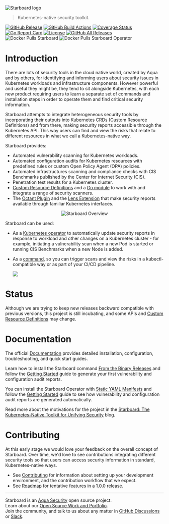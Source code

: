 ![Starboard logo](docs/images/starboard-logo.png)

> Kubernetes-native security toolkit.

[![GitHub Release][release-img]][release]
[![GitHub Build Actions][build-action-img]][actions]
[![Coverage Status][cov-img]][cov]
[![Go Report Card][report-card-img]][report-card]
[![License][license-img]][license]
[![GitHub All Releases][github-all-releases-img]][release]
![Docker Pulls Starboard][docker-pulls-starboard]
![Docker Pulls Starboard Operator][docker-pulls-starboard-operator]

# Introduction

There are lots of security tools in the cloud native world, created by Aqua and by others, for identifying and informing
users about security issues in Kubernetes workloads and infrastructure components. However powerful and useful they
might be, they tend to sit alongside Kubernetes, with each new product requiring users to learn a separate set of
commands and installation steps in order to operate them and find critical security information.

Starboard attempts to integrate heterogeneous security tools by incorporating their outputs into Kubernetes CRDs
(Custom Resource Definitions) and from there, making security reports accessible through the Kubernetes API. This way
users can find and view the risks that relate to different resources in what we call a Kubernetes-native way.

Starboard provides:

- Automated vulnerability scanning for Kubernetes workloads.
- Automated configuration audits for Kubernetes resources with predefined rules or custom Open Policy Agent (OPA) policies.
- Automated infrastructures scanning and compliance checks with CIS Benchmarks published by the Center for Internet Security (CIS).
- Penetration test results for a Kubernetes cluster.
- [Custom Resource Definitions] and a [Go module] to work with and integrate a range of security scanners.
- The [Octant Plugin] and the [Lens Extension] that make security reports available through familiar Kubernetes interfaces.

<p align="center">
<img src="docs/images/starboard-overview.png" alt="Starboard Overview"/>
</p>

Starboard can be used:

- As a [Kubernetes operator] to automatically update security reports in response to workload and other changes on a
  Kubernetes cluster - for example, initiating a vulnerability scan when a new Pod is started or running CIS Benchmarks
  when a new Node is added.
- As a [command][cli], so you can trigger scans and view the risks in a kubectl-compatible way or as part of your CI/CD
  pipeline.

  ![](docs/images/starboard-cli-with-octant-demo.gif)

# Status

Although we are trying to keep new releases backward compatible with previous versions, this project is still incubating,
and some APIs and [Custom Resource Definitions] may change.

# Documentation

The official [Documentation] provides detailed installation, configuration, troubleshooting, and quick start guides.

Learn how to install the Starboard command [From the Binary Releases] and follow the [Getting Started][getting-started-cli]
guide to generate your first vulnerability and configuration audit reports.

You can install the Starboard Operator with [Static YAML Manifests] and follow the [Getting Started][getting-started-operator]
guide to see how vulnerability and configuration audit reports are generated automatically.

Read more about the motivations for the project in the [Starboard: The Kubernetes-Native Toolkit for Unifying Security]
blog.

# Contributing

At this early stage we would love your feedback on the overall concept of Starboard. Over time, we'd love to see
contributions integrating different security tools so that users can access security information in standard,
Kubernetes-native ways.

* See [Contributing] for information about setting up your development environment, and the contribution workflow that
  we expect.
* See [Roadmap] for tentative features in a 1.0.0 release.

---
Starboard is an [Aqua Security](https://aquasec.com) open source project.  
Learn about our [Open Source Work and Portfolio].  
Join the community, and talk to us about any matter in [GitHub Discussions] or [Slack].

[release-img]: https://img.shields.io/github/release/aquasecurity/starboard.svg?logo=github
[release]: https://github.com/aquasecurity/starboard/releases
[build-action-img]: https://github.com/aquasecurity/starboard/workflows/build/badge.svg
[actions]: https://github.com/aquasecurity/starboard/actions
[cov-img]: https://codecov.io/github/aquasecurity/starboard/branch/main/graph/badge.svg
[cov]: https://codecov.io/github/aquasecurity/starboard
[report-card-img]: https://goreportcard.com/badge/github.com/aquasecurity/starboard
[report-card]: https://goreportcard.com/report/github.com/aquasecurity/starboard
[license-img]: https://img.shields.io/github/license/aquasecurity/starboard.svg
[license]: https://github.com/aquasecurity/starboard/blob/main/LICENSE
[github-all-releases-img]: https://img.shields.io/github/downloads/aquasecurity/starboard/total?logo=github
[docker-pulls-starboard]: https://img.shields.io/docker/pulls/aquasec/starboard?logo=docker&label=docker%20pulls%20%2F%20starboard
[docker-pulls-starboard-operator]: https://img.shields.io/docker/pulls/aquasec/starboard-operator?logo=docker&label=docker%20pulls%20%2F%20starboard%20operator
[Starboard: The Kubernetes-Native Toolkit for Unifying Security]: https://blog.aquasec.com/starboard-kubernetes-tools
[Contributing]: CONTRIBUTING.md
[Roadmap]: ROADMAP.md
[GitHub Discussions]: https://github.com/aquasecurity/starboard/discussions
[Slack]: https://slack.aquasec.com/
[Open Source Work and Portfolio]: https://www.aquasec.com/products/open-source-projects/

[Custom Resource Definitions]: https://aquasecurity.github.io/starboard/latest/crds/
[Go module]: https://pkg.go.dev/github.com/aquasecurity/starboard/pkg
[cli]: https://aquasecurity.github.io/starboard/latest/cli
[Documentation]: https://aquasecurity.github.io/starboard/
[From the Binary Releases]: https://aquasecurity.github.io/starboard/latest/cli/installation/binary-releases/
[Static YAML Manifests]: https://aquasecurity.github.io/starboard/latest/operator/installation/kubectl/
[getting-started-cli]: https://aquasecurity.github.io/starboard/latest/cli/getting-started/
[getting-started-operator]: https://aquasecurity.github.io/starboard/latest/operator/getting-started/
[Kubernetes operator]: https://aquasecurity.github.io/starboard/latest/operator

[Octant Plugin]: https://aquasecurity.github.io/starboard/latest/integrations/octant
[Lens Extension]: https://aquasecurity.github.io/starboard/latest/integrations/lens
[kubectl]: https://kubernetes.io/docs/reference/kubectl
